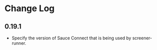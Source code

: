 # Change Log

## 0.19.1

- Specify the version of Sauce Connect that is being used by screener-runner.
